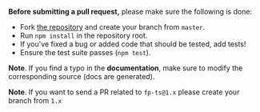 **Before submitting a pull request,** please make sure the following is done:

- Fork [the repository](https://github.com/gcanti/fp-ts) and create your branch from `master`.
- Run `npm install` in the repository root.
- If you've fixed a bug or added code that should be tested, add tests!
- Ensure the test suite passes (`npm test`).

**Note**. If you find a typo in the **documentation**, make sure to modify the corresponding source (docs are generated).

**Note**. If you want to send a PR related to `fp-ts@1.x` please create your branch from `1.x`
